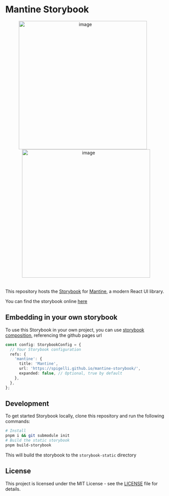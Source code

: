 # Mantine Storybook
<p align="center">
  <img src="https://user-images.githubusercontent.com/25208877/232680233-4ca67e7e-b939-4122-8ecd-e2d2ed960712.png" alt="image" width="400" style="margin-right:20px"/>
  <img src="https://user-images.githubusercontent.com/25208877/232680306-1b443b4b-0fec-4ff1-8517-43934f6f0f8b.png" alt="image" width="400" style="padding-bottom:20px"/>
</p>

This repository hosts the [Storybook](https://storybook.js.org/) for [Mantine](https://mantine.dev/), a modern React UI library.

You can find the storybook online [here](https://spigelli.github.io/mantine-storybook/)

## Embedding in your own storybook

To use this Storybook in your own project, you can use [storybook composition](https://storybook.js.org/docs/react/sharing/storybook-composition#compose-published-storybooks), referencing the github pages url

```ts
const config: StorybookConfig = {
  // Your Storybook configuration
  refs: {
    'mantine': {
      title: 'Mantine',
      url: 'https://spigelli.github.io/mantine-storybook/',
      expanded: false, // Optional, true by default
    },
  },
};

```

## Development

To get started Storybook locally, clone this repository and run the following commands:

```sh
# Install
pnpm i && git submodule init
# Build the static storybook
pnpm build-storybook
```

This will build the storybook to the `storybook-static` directory

## License

This project is licensed under the MIT License - see the [LICENSE](LICENSE) file for details.
